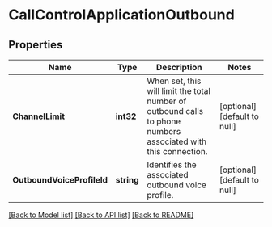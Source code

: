 # CallControlApplicationOutbound

## Properties
Name | Type | Description | Notes
------------ | ------------- | ------------- | -------------
**ChannelLimit** | **int32** | When set, this will limit the total number of outbound calls to phone numbers associated with this connection. | [optional] [default to null]
**OutboundVoiceProfileId** | **string** | Identifies the associated outbound voice profile. | [optional] [default to null]

[[Back to Model list]](../README.md#documentation-for-models) [[Back to API list]](../README.md#documentation-for-api-endpoints) [[Back to README]](../README.md)


